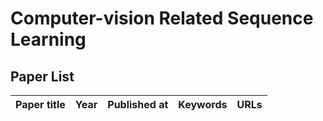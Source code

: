 # Computer-vision Related Sequence Learning

## Paper List

|Paper title|Year|Published at|Keywords|URLs|
|-----------|----|------------|--------|----|
